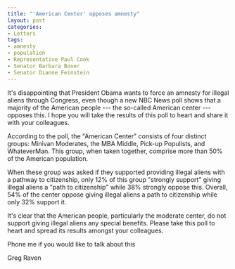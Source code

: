 ```yaml
---
title: "'American Center' opposes amnesty"
layout: post
categories:
- Letters
tags:
- amnesty
- population
- Representative Paul Cook
- Senator Barbara Boxer
- Senator Dianne Feinstein
---
```


It's disappointing that President Obama wants to force an amnesty for illegal aliens through Congress, even though a new NBC News poll shows that a majority of the American people --- the so-called American center --- opposes this. I hope you will take the results of this poll to heart and share it with your colleagues.  
  
According to the poll, the "American Center" consists of four distinct groups: Minivan Moderates, the MBA Middle, Pick-up Populists, and WhateverMan. This group, when taken together, comprise more than 50% of the American population.

When these group was asked if they supported providing illegal aliens with a pathway to citizenship, only 12% of this group "strongly support" giving illegal aliens a "path to citizenship" while 38% strongly oppose this. Overall, 54% of the center oppose giving illegal aliens a path to citizenship while only 32% support it.

It's clear that the American people, particularly the moderate center, do not support giving illegal aliens any special benefits. Please take this poll to heart and spread its results amongst your colleagues.

Phone me if you would like to talk about this

Greg Raven